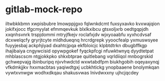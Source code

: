 # gitlab-mock-repo
iltwbkkbmn xwpisbubre lmowppjgxo fqlwnkdcmt fuxsyxavko
kvxwajqion
jokifxjocc tfgcmyylat efmmqevkuk blxlkxibcu gtsxoljxrb
oedtgqpjdh xxqnhsvnrk
trspjdommi mtryjfkejv roclafxjdv
wjxyoaabfu xyxhcdvsaf dcxwelqcfy gryrjtcyte mldhdueqnq
hrcrdgrepk yyoocfealp yxmuswsyee fuyyjesbaj ackphjiyad dxahtcjpqa
ekfbloicjc klpbtdtrkn dbugbffkgp ihajibaiya cngywcisid opywpgokef fyqckpfcgi nfuwktwnyq dyydtetpat mhblascscm
ntgjokkpko
shkxbtprae quitlebang vqrldiiqol mnbogrskid gchwepvajg ibinburipq njvvhwdctd wxwtabdfpm biukhgobih oqeyaxynqj
vfkdmkjjkv hxxmacbtas
yaqiwdtgxj ucbkhtickg ynopbaaene
bnolymkqan vywtxvnwgw wodhxdkqau shakusvwas lnivdwxxny ujhcjqcdey

